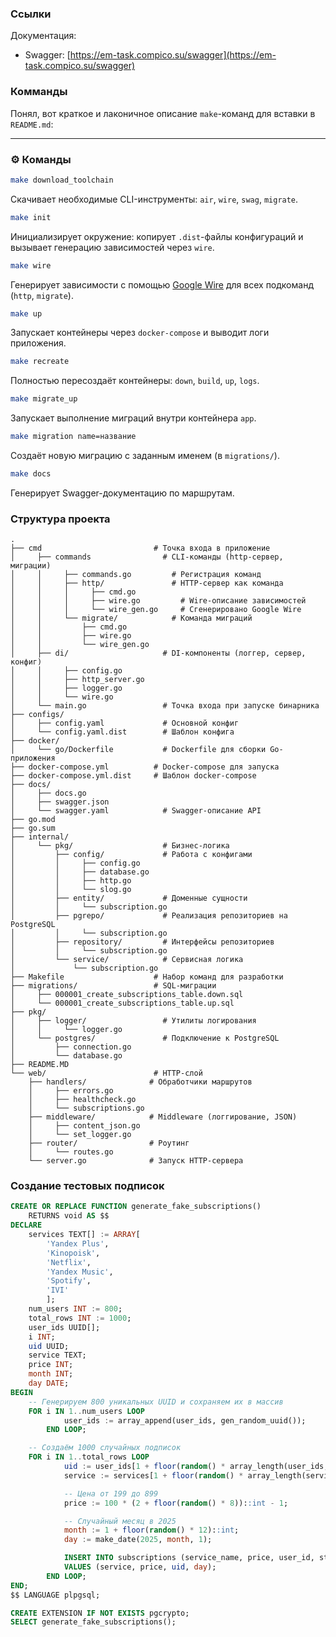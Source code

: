 ### Ссылки
Документация:
  - Swagger: [https://em-task.compico.su/swagger](https://em-task.compico.su/swagger)

### Комманды
Понял, вот краткое и лаконичное описание `make`-команд для вставки в `README.md`:

---

### ⚙️ Команды

```sh
make download_toolchain
```
Скачивает необходимые CLI-инструменты: `air`, `wire`, `swag`, `migrate`.

```sh
make init
```
Инициализирует окружение: копирует `.dist`-файлы конфигураций и вызывает генерацию зависимостей через `wire`.

```sh
make wire
```
Генерирует зависимости с помощью [Google Wire](https://github.com/google/wire) для всех подкоманд (`http`, `migrate`).

```sh
make up
```
Запускает контейнеры через `docker-compose` и выводит логи приложения.

```sh
make recreate
```
Полностью пересоздаёт контейнеры: `down`, `build`, `up`, `logs`.

```sh
make migrate_up
```
Запускает выполнение миграций внутри контейнера `app`.

```sh
make migration name=название
```
Создаёт новую миграцию с заданным именем (в `migrations/`).

```sh
make docs
```
Генерирует Swagger-документацию по маршрутам.


### Структура проекта
```
.
├── cmd                         # Точка входа в приложение
│     ├── commands                # CLI-команды (http-сервер, миграции)
│     │     ├── commands.go         # Регистрация команд
│     │     ├── http/               # HTTP-сервер как команда
│     │     │     ├── cmd.go
│     │     │     ├── wire.go         # Wire-описание зависимостей
│     │     │     └── wire_gen.go     # Сгенерировано Google Wire
│     │     └── migrate/            # Команда миграций
│     │         ├── cmd.go
│     │         ├── wire.go
│     │         └── wire_gen.go
│     ├── di/                     # DI-компоненты (логгер, сервер, конфиг)
│     │     ├── config.go
│     │     ├── http_server.go
│     │     ├── logger.go
│     │     └── wire.go
│     └── main.go                 # Точка входа при запуске бинарника
├── configs/
│     ├── config.yaml             # Основной конфиг
│     └── config.yaml.dist        # Шаблон конфига
├── docker/
│     └── go/Dockerfile           # Dockerfile для сборки Go-приложения
├── docker-compose.yml          # Docker-compose для запуска
├── docker-compose.yml.dist     # Шаблон docker-compose
├── docs/
│     ├── docs.go
│     ├── swagger.json
│     └── swagger.yaml            # Swagger-описание API
├── go.mod
├── go.sum
├── internal/
│     └── pkg/                    # Бизнес-логика
│         ├── config/             # Работа с конфигами
│         │     ├── config.go
│         │     ├── database.go
│         │     ├── http.go
│         │     └── slog.go
│         ├── entity/             # Доменные сущности
│         │     └── subscription.go
│         ├── pgrepo/             # Реализация репозиториев на PostgreSQL
│         │     └── subscription.go
│         ├── repository/         # Интерфейсы репозиториев
│         │     └── subscription.go
│         └── service/            # Сервисная логика
│             └── subscription.go
├── Makefile                    # Набор команд для разработки
├── migrations/                 # SQL-миграции
│     ├── 000001_create_subscriptions_table.down.sql
│     └── 000001_create_subscriptions_table.up.sql
├── pkg/
│     ├── logger/                 # Утилиты логирования
│     │     └── logger.go
│     └── postgres/               # Подключение к PostgreSQL
│         ├── connection.go
│         └── database.go
├── README.MD
└── web/                        # HTTP-слой
    ├── handlers/              # Обработчики маршрутов
    │     ├── errors.go
    │     ├── healthcheck.go
    │     └── subscriptions.go
    ├── middleware/            # Middleware (логгирование, JSON)
    │     ├── content_json.go
    │     └── set_logger.go
    ├── router/                # Роутинг
    │     └── routes.go
    └── server.go              # Запуск HTTP-сервера
```

### Создание тестовых подписок
```sql
CREATE OR REPLACE FUNCTION generate_fake_subscriptions()
    RETURNS void AS $$
DECLARE
    services TEXT[] := ARRAY[
        'Yandex Plus',
        'Kinopoisk',
        'Netflix',
        'Yandex Music',
        'Spotify',
        'IVI'
        ];
    num_users INT := 800;
    total_rows INT := 1000;
    user_ids UUID[];
    i INT;
    uid UUID;
    service TEXT;
    price INT;
    month INT;
    day DATE;
BEGIN
    -- Генерируем 800 уникальных UUID и сохраняем их в массив
    FOR i IN 1..num_users LOOP
            user_ids := array_append(user_ids, gen_random_uuid());
        END LOOP;

    -- Создаём 1000 случайных подписок
    FOR i IN 1..total_rows LOOP
            uid := user_ids[1 + floor(random() * array_length(user_ids, 1))::int];
            service := services[1 + floor(random() * array_length(services, 1))::int];

            -- Цена от 199 до 899
            price := 100 * (2 + floor(random() * 8))::int - 1;

            -- Случайный месяц в 2025
            month := 1 + floor(random() * 12)::int;
            day := make_date(2025, month, 1);

            INSERT INTO subscriptions (service_name, price, user_id, start_date)
            VALUES (service, price, uid, day);
        END LOOP;
END;
$$ LANGUAGE plpgsql;

CREATE EXTENSION IF NOT EXISTS pgcrypto;
SELECT generate_fake_subscriptions();
```